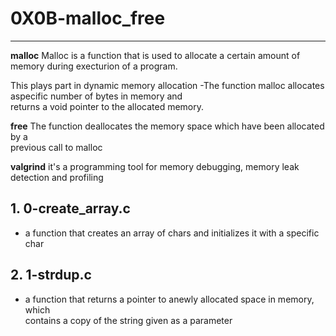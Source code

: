 # 0X0B-malloc_free
---

**malloc**
Malloc is a function that is used to allocate a certain amount of <br>
memory during execturion of a program.

This plays part in dynamic memory allocation
-The function malloc allocates aspecific number of bytes in memory and <br>
 returns a void pointer to the allocated memory.

**free**
The function deallocates the memory space which have been allocated by a <br>
previous call to malloc

**valgrind**
it's a programming tool for memory debugging, memory leak detection and profiling

## 1. 0-create_array.c
- a function that creates an array of chars and initializes it with a specific char

## 2. 1-strdup.c
- a function that returns a pointer to anewly allocated space in memory, which <br>
contains a copy of the string given as a parameter
